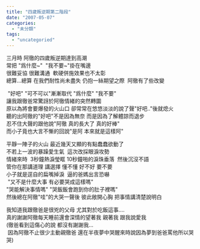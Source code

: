 ```yaml
---
title: "四歲叛逆期第二階段"
date: "2007-05-07"
categories: 
  - "未分類"
tags: 
  - "uncategoried"
---
```


三月時 阿徹的四歲叛逆期達到高潮  
常把 "爲什麼~"  "我不要~"掛在嘴邊  
很難妥協 很難溝通  軟硬併施效果也不太彰  
總算...總算 在我們耐性尚未盡失 仍抱一絲期望之際  阿徹有了些改變  
  
 "好吧" "可不可以"漸漸取代 "爲什麼" "我不要"  
讓我跟徹爸常驚訝於阿徹情緒的突然轉圜  
原以為將會要爆發的火山口 卻常常在悠悠淡淡的說了聲"好吧.."後就熄火  
聽的出阿徹的"好吧"不是因為無奈 而是因為了解體諒而退步   
忍不住大聲的跟他說"阿徹 真的長大了 真的好棒"  
而小子竟也大言不慚的回說"是阿 本來就是這樣阿"  
  
平靜一陣子的火山 最近幾天又顯的有點蠢蠢欲動了  
不若上一波的暴躁愛生氣  這次改採眼淚攻勢  
情緒來時  3秒鐘熱淚瑩眶 10秒鐘啪的淚珠垂落  然後沉沒不語  
管你在那講道理 講選擇 懂不懂 好不好 要不要  
小子就是逕自的扁嘴掉淚  逼的爸媽出言恐嚇  
 "又不是什麼大事 有必要哭成這樣嗎"  
"哭能解決事情嗎" "哭飯飯會跑到你的肚子裡嗎"  
然後總在阿徹"哇"的大哭一聲後 彼此敞開心胸 把事情講清楚說明白  
  
我知道我跟徹爸是很兇的父母 尤其對於吃飯這事....  
真的謝謝阿徹每天睡前還會深情的望著我 親著我 跟我說愛我  
(徹爸看到這傷心的說 都沒有謝謝我...  
 因為阿徹不止很少主動親徹爸 還在半夜夢中哭醒來時說因為夢到爸爸罵他所以哭哭)
